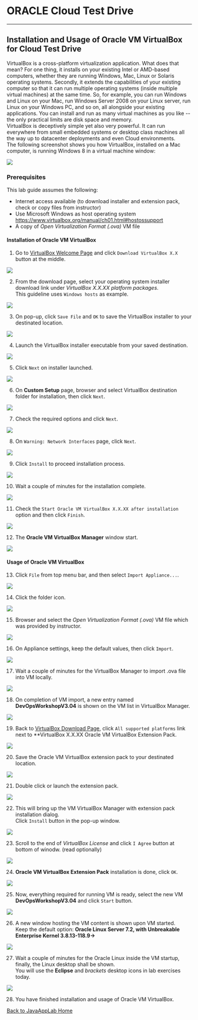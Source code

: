 # ORACLE Cloud Test Drive #
-----
## Installation and Usage of Oracle VM VirtualBox for Cloud Test Drive ##

VirtualBox is a cross-platform virtualization application. What does that mean? For one thing, it installs on your existing Intel or AMD-based computers, whether they are running Windows, Mac, Linux or Solaris operating systems. Secondly, it extends the capabilities of your existing computer so that it can run multiple operating systems (inside multiple virtual machines) at the same time. So, for example, you can run Windows and Linux on your Mac, run Windows Server 2008 on your Linux server, run Linux on your Windows PC, and so on, all alongside your existing applications. You can install and run as many virtual machines as you like -- the only practical limits are disk space and memory.  
VirtualBox is deceptively simple yet also very powerful. It can run everywhere from small embedded systems or desktop class machines all the way up to datacenter deployments and even Cloud environments.  
The following screenshot shows you how VirtualBox, installed on a Mac computer, is running Windows 8 in a virtual machine window:

![](images/virtualbox/vm-vista-running.png)

### Prerequisites ###
This lab guide assumes the following:
- Internet access available (to download installer and extension pack, check or copy files from instructor)
- Use Microsoft Windows as host operating system https://www.virtualbox.org/manual/ch01.html#hostossupport
- A copy of *Open Virtualization Format (.ova)* VM file

#### Installation of Oracle VM VirtualBox ####

1. Go to [VirtualBox Welcome Page](https://www.virtualbox.org/) and click `Download VirtualBox X.X` button at the middle.

![](images/virtualbox/00.virtualbox.download.png)

2. From the download page, select your operating system installer download link under *VirtualBox X.X.XX platform packages*.  
   This guideline uses `Windows hosts` as example.

![](images/virtualbox/01.virtualbox.download1.png)

3. On pop-up, click `Save File` and `OK` to save the VirtualBox installer to your destinated location.

![](images/virtualbox/02.virtualbox.save.png)

4. Launch the VirtualBox installer executable from your saved destination.

![](images/virtualbox/03.virtualbox.installer.png)

5. Click `Next` on installer launched.

![](images/virtualbox/04.virtualbox.installer1.png)

6. On **Custom Setup** page, browser and select VirtualBox destination folder for installation, then click `Next`.

![](images/virtualbox/05.virtualbox.installer2.png)

7. Check the required options and click `Next`.

![](images/virtualbox/06.virtualbox.installer3.png)

8. On `Warning: Network Interfaces` page, click `Next`.

![](images/virtualbox/07.virtualbox.installer4.png)

9. Click `Install` to proceed installation process.

![](images/virtualbox/08.virtualbox.installer5.png)

10. Wait a couple of minutes for the installation complete.

![](images/virtualbox/09.virtualbox.installer6.png)

11. Check the `Start Oracle VM VirtualBox X.X.XX after installation` option and then click `Finish`.

![](images/virtualbox/10.virtualbox.installer7.png)

12. The **Oracle VM VirtualBox Manager** window start.

![](images/virtualbox/11.virtualbox.start.png)

#### Usage of Oracle VM VirtualBox ####

13. Click `File` from top menu bar, and then select `Import Appliance...`.

![](images/virtualbox/12.virtualbox.file.png)

14. Click the folder icon. 

![](images/virtualbox/12.virtualbox.import.png)

15. Browser and select the *Open Virtualization Format (.ova)* VM file which was provided by instructor.

![](images/virtualbox/13.virtualbox.import1.png)

16. On Appliance settings, keep the default values, then click `Import`.

![](images/virtualbox/14.virtualbox.import2.png)

17. Wait a couple of minutes for the VirtualBox Manager to import .ova file into VM locally.

![](images/virtualbox/15.virtualbox.import3.png)

18. On completion of VM import, a new entry named **DevOpsWorkshopV3.04** is shown on the VM list in VirtualBox Manager.

![](images/virtualbox/16.virtualbox.import4.png)

19. Back to [VirtualBox Download Page](https://www.virtualbox.org/wiki/Downloads), click `All supported platforms` link next to **VirtualBox X.X.XX Oracle VM VirtualBox Extension Pack.

![](images/virtualbox/17.virtualbox.extension.png)

20. Save the Oracle VM VirtualBox extension pack to your destinated location.

![](images/virtualbox/18.virtualbox.extension1.png)

21. Double click or launch the extension pack.

![](images/virtualbox/19.virtualbox.extension2.png)

22. This will bring up the VM VirtualBox Manager with extension pack installation dialog.  
    Click `Install` button in the pop-up window.

![](images/virtualbox/20.virtualbox.extension3.png)

23. Scroll to the end of *VirtualBox License* and click `I Agree` button at bottom of winodw. (read optionally)

![](images/virtualbox/21.virtualbox.extension4.png)

24. **Oracle VM VirtualBox Extension Pack** installation is done, click `OK`.

![](images/virtualbox/22.virtualbox.extension5.png)

25. Now, everything required for running VM is ready, select the new VM **DevOpsWorkshopV3.04** and click `Start` button.

![](images/virtualbox/23.virtualbox.extension6.png)

26. A new window hosting the VM content is shown upon VM started.  
    Keep the default option: **Oracle Linux Server 7.2, with Unbreakable Enterprise Kernel 3.8.13-118.9->**

![](images/virtualbox/24.virtualbox.vm-start.png)

27. Wait a couple of minutes for the Oracle Linux inside the VM startup, finally, the Linux desktop shall be shown.  
    You will use the **Eclipse** and *brackets* desktop icons in lab exercises today.

![](images/virtualbox/25.virtualbox.vm-started.png)

28. You have finished installation and usage of Oracle VM VirtualBox.

[Back to JavaAppLab Home](README.md)
